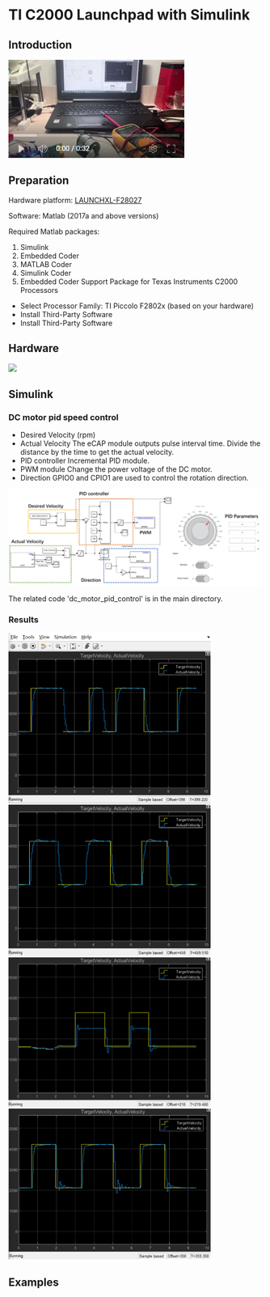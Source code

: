 # TI C2000 Launchpad with Simulink
## Introduction
[![Link to my YouTube video!](/doc/video_picture.png)](https://www.youtube.com/watch?v=X1G_Mc1O-xw)

## Preparation
Hardware platform: 
[LAUNCHXL-F28027](https://www.ti.com/tool/LAUNCHXL-F28027)

Software:
Matlab (2017a and above versions)

Required Matlab packages:
1. Simulink
2. Embedded Coder
3. MATLAB Coder
4. Simulink Coder
5. Embedded Coder Support Package for Texas Instruments C2000 Processors
- Select Processor Family: TI Piccolo F2802x (based on your hardware)
- Install Third-Party Software
- Install Third-Party Software

## Hardware

<img src="/doc/Picture1.png" width="400">

## Simulink

### DC motor pid speed control

- Desired Velocity (rpm)
- Actual Velocity
The eCAP module outputs pulse interval time. Divide the distance by the time to get the actual velocity.
- PID controller
Incremental PID module.
- PWM module
Change the power voltage of the DC motor.
- Direction
GPIO0 and CPIO1 are used to control the rotation direction.

![Simulink](/doc/Picture2.png)

The related code 'dc_motor_pid_control' is in the main directory.

### Results

<img src="/doc/Result1.png" width="400">

<img src="/doc/Result2.png" width="400">

<img src="/doc/Result3.png" width="400">

<img src="/doc/Result4.png" width="400">

## Examples